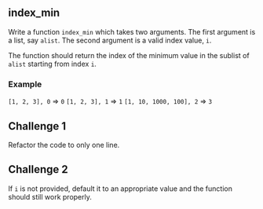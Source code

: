 
## index_min

Write a function `index_min` which takes two arguments. The first argument is a list, say `alist`. The second argument is a valid index value, `i`. 

The function should return the index of the minimum value in the sublist  of `alist` starting from index `i`. 

### Example 

`[1, 2, 3], 0` => `0` 
`[1, 2, 3], 1` => `1` 
`[1, 10, 1000, 100], 2` => `3` 

## Challenge 1 

Refactor the code to only one line. 

## Challenge 2 
If `i` is not provided, default it to an appropriate value and the function should still work properly. 


<!--stackedit_data:
eyJoaXN0b3J5IjpbLTIwOTMyODYxMzQsLTE0NzIyMTkzMzFdfQ
==
-->